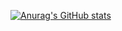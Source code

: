 [![Anurag's GitHub stats](https://github-readme-stats.vercel.app/api?username=aavella77)](https://github.com/anuraghazra/github-readme-stats)
